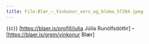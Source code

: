 ```yaml
---
title: File:Blær_–_Vinkonur_vors_og_blóma_57284.jpeg
---
```


{{c}} [https://blaer.is/profill/julia Júlía Runólfsdóttir] – [https://blaer.is/grein/vinkonur Blær]
